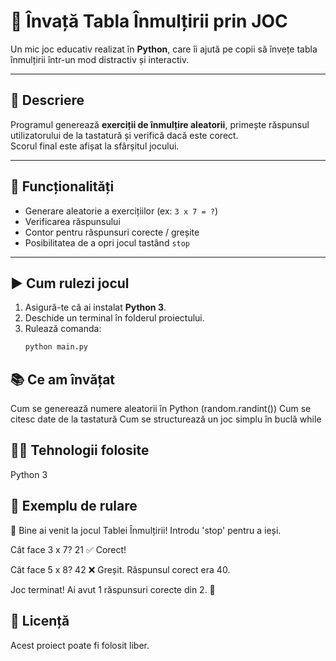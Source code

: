 # 🧮 Învață Tabla Înmulțirii prin JOC

Un mic joc educativ realizat în **Python**, care îi ajută pe copii să învețe tabla înmulțirii într-un mod distractiv și interactiv.

---

## 🎯 Descriere
Programul generează **exerciții de înmulțire aleatorii**, primește răspunsul utilizatorului de la tastatură și verifică dacă este corect.  
Scorul final este afișat la sfârșitul jocului.

---

## 🧠 Funcționalități
- Generare aleatorie a exercițiilor (ex: `3 x 7 = ?`)
- Verificarea răspunsului
- Contor pentru răspunsuri corecte / greșite
- Posibilitatea de a opri jocul tastând `stop`

---

## ▶️ Cum rulezi jocul
1. Asigură-te că ai instalat **Python 3**.  
2. Deschide un terminal în folderul proiectului.  
3. Rulează comanda:
   ```bash
   python main.py

## 📚 Ce am învățat

Cum se generează numere aleatorii în Python (random.randint())
Cum se citesc date de la tastatură
Cum se structurează un joc simplu în buclă while

## 🧑‍💻 Tehnologii folosite
Python 3

## 📸 Exemplu de rulare

🎯 Bine ai venit la jocul Tablei Înmulțirii!
Introdu 'stop' pentru a ieși.

Cât face 3 x 7? 21
✅ Corect!

Cât face 5 x 8? 42
❌ Greșit. Răspunsul corect era 40.

Joc terminat! Ai avut 1 răspunsuri corecte din 2. 👏

## 📝 Licență

Acest proiect poate fi folosit liber.

